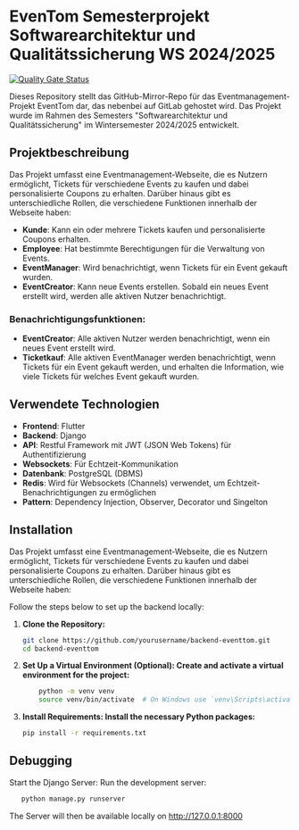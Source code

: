 # EvenTom Semesterprojekt Softwarearchitektur und Qualitätssicherung WS 2024/2025

[![Quality Gate Status](https://sonarcloud.io/api/project_badges/measure?project=Flashwar_EventTom&metric=alert_status&token=a25909191128104ff274039bdfb1e587b31b8457)](https://sonarcloud.io/summary/new_code?id=Flashwar_EventTom)


Dieses Repository stellt das GitHub-Mirror-Repo für das Eventmanagement-Projekt EventTom dar, das nebenbei auf GitLab gehostet wird. Das Projekt wurde im Rahmen des Semesters "Softwarearchitektur und Qualitätssicherung" im Wintersemester 2024/2025 entwickelt.

## Projektbeschreibung

Das Projekt umfasst eine Eventmanagement-Webseite, die es Nutzern ermöglicht, Tickets für verschiedene Events zu kaufen und dabei personalisierte Coupons zu erhalten. Darüber hinaus gibt es unterschiedliche Rollen, die verschiedene Funktionen innerhalb der Webseite haben:

- **Kunde**: Kann ein oder mehrere Tickets kaufen und personalisierte Coupons erhalten.
- **Employee**: Hat bestimmte Berechtigungen für die Verwaltung von Events.
- **EventManager**: Wird benachrichtigt, wenn Tickets für ein Event gekauft wurden.
- **EventCreator**: Kann neue Events erstellen. Sobald ein neues Event erstellt wird, werden alle aktiven Nutzer benachrichtigt.

### Benachrichtigungsfunktionen:
- **EventCreator**: Alle aktiven Nutzer werden benachrichtigt, wenn ein neues Event erstellt wird.
- **Ticketkauf**: Alle aktiven EventManager werden benachrichtigt, wenn Tickets für ein Event gekauft werden, und erhalten die Information, wie viele Tickets für welches Event gekauft wurden.

## Verwendete Technologien

- **Frontend**: Flutter
- **Backend**: Django
- **API**: Restful Framework mit JWT (JSON Web Tokens) für Authentifizierung
- **Websockets**: Für Echtzeit-Kommunikation
- **Datenbank**: PostgreSQL (DBMS)
- **Redis**: Wird für Websockets (Channels) verwendet, um Echtzeit-Benachrichtigungen zu ermöglichen
- **Pattern**: Dependency Injection, Observer, Decorator und Singelton

## Installation

Das Projekt umfasst eine Eventmanagement-Webseite, die es Nutzern ermöglicht, Tickets für verschiedene Events zu kaufen und dabei personalisierte Coupons zu erhalten. Darüber hinaus gibt es unterschiedliche Rollen, die verschiedene Funktionen innerhalb der Webseite haben:

Follow the steps below to set up the backend locally:

1. **Clone the Repository:**
   ```bash
   git clone https://github.com/yourusername/backend-eventtom.git
   cd backend-eventtom
   
2. **Set Up a Virtual Environment (Optional): Create and activate a virtual environment for the project:**
    ```bash
        python -m venv venv
        source venv/bin/activate  # On Windows use `venv\Scripts\activate

3. **Install Requirements: Install the necessary Python packages:**

    ```bash
    pip install -r requirements.txt

## Debugging

Start the Django Server: Run the development server:
   ```bash
      python manage.py runserver
   ```
The Server will then be available locally on http://127.0.0.1:8000
